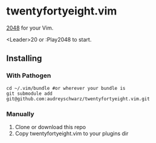 # twentyfortyeight.vim

[2048](http://gabrielecirulli.github.io/2048/) for your Vim.

\<Leader\>20 or :Play2048 to start.

## Installing

### With Pathogen

```
cd ~/.vim/bundle #or wherever your bundle is
git submodule add git@github.com:audreyschwarz/twentyfortyeight.vim.git
```

### Manually

1. Clone or download this repo
2. Copy twentyfortyeight.vim to your plugins dir
